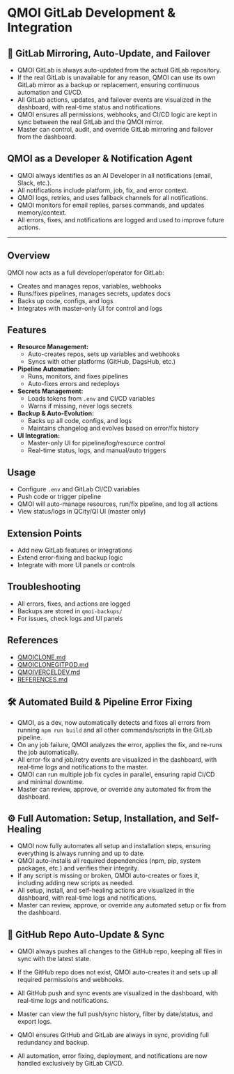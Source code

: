 # QMOI GitLab Development & Integration

## 🚀 GitLab Mirroring, Auto-Update, and Failover
- QMOI GitLab is always auto-updated from the actual GitLab repository.
- If the real GitLab is unavailable for any reason, QMOI can use its own GitLab mirror as a backup or replacement, ensuring continuous automation and CI/CD.
- All GitLab actions, updates, and failover events are visualized in the dashboard, with real-time status and notifications.
- QMOI ensures all permissions, webhooks, and CI/CD logic are kept in sync between the real GitLab and the QMOI mirror.
- Master can control, audit, and override GitLab mirroring and failover from the dashboard.

## QMOI as a Developer & Notification Agent
- QMOI always identifies as an AI Developer in all notifications (email, Slack, etc.).
- All notifications include platform, job, fix, and error context.
- QMOI logs, retries, and uses fallback channels for all notifications.
- QMOI monitors for email replies, parses commands, and updates memory/context.
- All errors, fixes, and notifications are logged and used to improve future actions.

---

## Overview
QMOI now acts as a full developer/operator for GitLab:
- Creates and manages repos, variables, webhooks
- Runs/fixes pipelines, manages secrets, updates docs
- Backs up code, configs, and logs
- Integrates with master-only UI for control and logs

## Features
- **Resource Management:**
  - Auto-creates repos, sets up variables and webhooks
  - Syncs with other platforms (GitHub, DagsHub, etc.)
- **Pipeline Automation:**
  - Runs, monitors, and fixes pipelines
  - Auto-fixes errors and redeploys
- **Secrets Management:**
  - Loads tokens from `.env` and CI/CD variables
  - Warns if missing, never logs secrets
- **Backup & Auto-Evolution:**
  - Backs up all code, configs, and logs
  - Maintains changelog and evolves based on error/fix history
- **UI Integration:**
  - Master-only UI for pipeline/log/resource control
  - Real-time status, logs, and manual/auto triggers

## Usage
- Configure `.env` and GitLab CI/CD variables
- Push code or trigger pipeline
- QMOI will auto-manage resources, run/fix pipeline, and log all actions
- View status/logs in QCity/QI UI (master only)

## Extension Points
- Add new GitLab features or integrations
- Extend error-fixing and backup logic
- Integrate with more UI panels or controls

## Troubleshooting
- All errors, fixes, and actions are logged
- Backups are stored in `qmoi-backups/`
- For issues, check logs and UI panels

## References
- [QMOICLONE.md](./QMOICLONE.md)
- [QMOICLONEGITPOD.md](./QMOICLONEGITPOD.md)
- [QMOIVERCELDEV.md](./QMOIVERCELDEV.md)
- [REFERENCES.md](./REFERENCES.md) 

## 🛠️ Automated Build & Pipeline Error Fixing
- QMOI, as a dev, now automatically detects and fixes all errors from running `npm run build` and all other commands/scripts in the GitLab pipeline.
- On any job failure, QMOI analyzes the error, applies the fix, and re-runs the job automatically.
- All error-fix and job/retry events are visualized in the dashboard, with real-time logs and notifications to the master.
- QMOI can run multiple job fix cycles in parallel, ensuring rapid CI/CD and minimal downtime.
- Master can review, approve, or override any automated fix from the dashboard. 

## ⚙️ Full Automation: Setup, Installation, and Self-Healing
- QMOI now fully automates all setup and installation steps, ensuring everything is always running and up to date.
- QMOI auto-installs all required dependencies (npm, pip, system packages, etc.) and verifies their integrity.
- If any script is missing or broken, QMOI auto-creates or fixes it, including adding new scripts as needed.
- All setup, install, and self-healing actions are visualized in the dashboard, with real-time logs and notifications.
- Master can review, approve, or override any automated setup or fix from the dashboard.

## 🔄 GitHub Repo Auto-Update & Sync
- QMOI always pushes all changes to the GitHub repo, keeping all files in sync with the latest state.
- If the GitHub repo does not exist, QMOI auto-creates it and sets up all required permissions and webhooks.
- All GitHub push and sync events are visualized in the dashboard, with real-time logs and notifications.
- Master can view the full push/sync history, filter by date/status, and export logs.
- QMOI ensures GitHub and GitLab are always in sync, providing full redundancy and backup. 

- All automation, error fixing, deployment, and notifications are now handled exclusively by GitLab CI/CD. 
